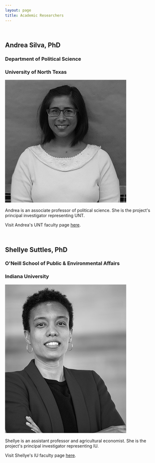 ```yaml
---
layout: page
title: Academic Researchers
---
```


<br>

## Andrea Silva, PhD
### Department of Political Science
### University of North Texas
![Andrea Silva](/assets/img/andrea3.jpg)

Andrea is an associate professor of political science. She is the project's principal investigator representing UNT.

Visit Andrea's UNT faculty page [here](https://politicalscience.unt.edu/people/andrea-silva).

<br>

## Shellye Suttles, PhD
### O'Neill School of Public & Environmental Affairs
### Indiana University
![Shellye Suttles](/assets/img/shellye3.jpg)

Shellye is an assistant professor and agricultural economist. She is the project's principal investigator representing IU.

Visit Shellye's IU faculty page [here](https://oneill.indiana.edu/faculty-research/directory/profiles/faculty/full-time/suttles-shellye.html).
